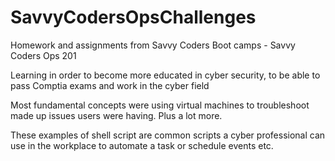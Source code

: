 # SavvyCodersOpsChallenges
Homework and assignments from Savvy Coders Boot camps - Savvy Coders Ops 201

Learning in order to become more educated in cyber security, to be able to pass Comptia exams and work in the cyber field

Most fundamental concepts were using virtual machines to troubleshoot made up issues users were having. Plus a lot more.

These examples of shell script are common scripts a cyber professional can use in the workplace to automate a task or schedule events etc.
